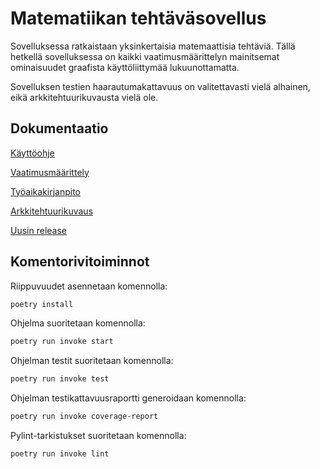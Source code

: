 # Matematiikan tehtäväsovellus

Sovelluksessa ratkaistaan yksinkertaisia matemaattisia tehtäviä. Tällä hetkellä sovelluksessa on kaikki vaatimusmäärittelyn mainitsemat ominaisuudet graafista käyttöliittymää lukuunottamatta.  

Sovelluksen testien haarautumakattavuus on valitettavasti vielä alhainen, eikä arkkitehtuurikuvausta vielä ole.

##  Dokumentaatio

[Käyttöohje](https://github.com/ilrm123/ot-harjoitustyo/blob/master/dokumentaatio/kayttoohje.md)

[Vaatimusmäärittely](https://github.com/ilrm123/ot-harjoitustyo/blob/master/dokumentaatio/vaatimusmaarittely.md)

[Työaikakirjanpito](https://github.com/ilrm123/ot-harjoitustyo/blob/master/dokumentaatio/tuntikirjanpito.md)

[Arkkitehtuurikuvaus](https://github.com/ilrm123/ot-harjoitustyo/blob/master/dokumentaatio/arkkitehtuuri.md)

[Uusin release]()

## Komentorivitoiminnot

Riippuvuudet asennetaan komennolla:

```bash
poetry install
```

Ohjelma suoritetaan komennolla:

```bash
poetry run invoke start
```

Ohjelman testit suoritetaan komennolla:
```bash
poetry run invoke test
```

Ohjelman testikattavuusraportti generoidaan komennolla:
```bash
poetry run invoke coverage-report
```

Pylint-tarkistukset suoritetaan komennolla:
```bash
poetry run invoke lint
```
